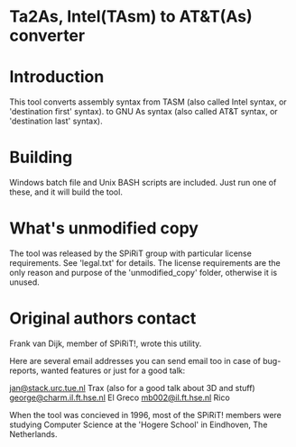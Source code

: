 # Ta2As, Intel(TAsm) to AT&T(As) converter

# Introduction

This tool converts assembly syntax from TASM (also called Intel syntax, 
or 'destination first' syntax). to GNU As syntax (also called AT&T syntax,
or 'destination last' syntax).

# Building

Windows batch file and Unix BASH scripts are included.
Just run one of these, and it will build the tool.

# What's unmodified copy

The tool was released by the SPiRiT group with particular license requirements.
See 'legal.txt' for details. The license requirements are the only reason and
purpose of the 'unmodified_copy' folder, otherwise it is unused.

# Original authors contact

Frank van Dijk, member of SPiRiT!, wrote this utility.

Here are several email addresses you can send email too in case of bug-reports,
wanted features or just for a good talk:

jan@stack.urc.tue.nl        Trax (also for a good talk about 3D and stuff)
george@charm.il.ft.hse.nl   El Greco
mb002@il.ft.hse.nl          Rico

When the tool was concieved in 1996, most of the SPiRiT! members were studying
Computer Science at the 'Hogere School' in Eindhoven, The Netherlands.

